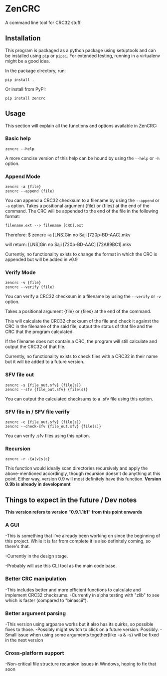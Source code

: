 # ZenCRC

A command line tool for CRC32 stuff.

## Installation

This program is packaged as a python package using setuptools and can be installed using `pip` or `pipsi`.
For extended testing, running in a virtualenv might be a good idea.

In the package directory, run:

    pip install .

Or install from PyPI:

    pip install zencrc

## Usage

This section will explain all the functions and options available in ZenCRC:

### Basic help

    zencrc --help

A more concise version of this help can be hound by using the `--help` or `-h`
option.

### Append Mode

    zencrc -a {file}
    zencrc --append {file}

You can append a CRC32 checksum to a filename by using the `--append` or `-a`
option.
Takes a positional argument {file} or {files} at the end of the command.
The CRC will be appended to the end of the file in the following format:

    filename.ext --> filename [CRC].ext

Therefore:
    $ zencrc -a [LNS]Gin no Saji [720p-BD-AAC].mkv

will return:
    [LNS]Gin no Saji [720p-BD-AAC] [72A89BC1].mkv

Currently, no functionality exists to change the format in which the CRC
is appended but will be added in v0.9

### Verify Mode

    zencrc -v {file}
    zencrc --verify {file}

You can verify a CRC32 checksum in a filename by using the `--verify` or `-v`
option.

Takes a positional argument {file} or {files} at the end of the command.

This will calculate the CRC32 checksum of the file and check it against the CRC in the filename of the said file, output the status of that file and the CRC that the program calculated.

If the filename does not contain a CRC, the program will still calculate
and output the CRC32 of that file.

Currently, no functionality exists to check files with a CRC32 in their name but it will be added to a future version.

### SFV file out

    zencrc -s {file_out.sfv} {file(s)}
    zencrc --sfv {file_out.sfv} {file(s)}

You can output the calculated checksums to a .sfv file using this option.

### SFV file in / SFV file verify

    zencrc -c {file_out.sfv} {file(s)}
    zencrc --check-sfv {file_out.sfv} {file(s)}

You can verify .sfv files using this option.

### Recursion

    zencrc -r -{a|v|s|c}

This function would ideally scan directories recursively and apply the
above-mentioned accordingly, though recursion doesn't do anything
at this point. Either way, version 0.9 will most definitely have this function.
__Version 0.9b is already in development__

## Things to expect in the future / Dev notes

__This version refers to version "0.9.1.1b1" from this point onwards__

### A GUI

-This is something that I've already been working on since the beginning of this project.
 While it is far from complete it is also definitely coming, so there's that.

-Currently in the design stage.

-Probably will use this CLI tool as the main code base.

### Better CRC manipulation

-This includes better and more efficient functions to calculate and implement CRC32 checksums.
-Currently in alpha testing with "zlib" to see which is faster (compared to "binascii").

### Better argument parsing

-This version using argparse works but it also has its quirks, so possible fixes to those.
-Possibly might switch to click on a future version. Possibly.
-Small issue when using some arguments together(like -a & -s) will be fixed in the next version

### Cross-platform support

-Non-critical file structure recursion issues in Windows, hoping to fix that soon
